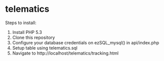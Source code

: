 # telematics


Steps to install:
1. Install PHP 5.3 
2. Clone this repository
3. Configure your database credentials on ezSQL_mysql() in api/index.php
4. Setup table using telematics.sql
4. Navigate to http://localhost/telematics/tracking.html

